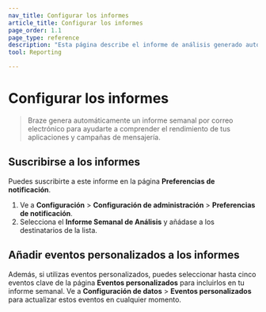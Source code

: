 ```yaml
---
nav_title: Configurar los informes
article_title: Configurar los informes
page_order: 1.1
page_type: reference
description: "Esta página describe el informe de análisis generado automáticamente por Braze."
tool: Reporting

---
```


# Configurar los informes

> Braze genera automáticamente un informe semanal por correo electrónico para ayudarte a comprender el rendimiento de tus aplicaciones y campañas de mensajería. 

## Suscribirse a los informes

Puedes suscribirte a este informe en la página **Preferencias de notificación**. 

1. Ve a **Configuración** > **Configuración de administración** > **Preferencias de notificación**. 
2. Selecciona el **Informe Semanal de Análisis** y añádase a los destinatarios de la lista.

## Añadir eventos personalizados a los informes

Además, si utilizas eventos personalizados, puedes seleccionar hasta cinco eventos clave de la página **Eventos personalizados** para incluirlos en tu informe semanal. Ve a **Configuración de datos** > **Eventos personalizados** para actualizar estos eventos en cualquier momento.
